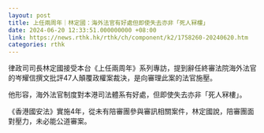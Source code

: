 ```yaml
---
layout: post
title: 上任兩周年｜林定國：海外法官有好處但即使失去亦非「死人冧樓」
date: 2024-06-20 12:33:51.000000000 +08:00
link: https://news.rthk.hk/rthk/ch/component/k2/1758260-20240620.htm
categories: rthk
---
```


律政司司長林定國接受本台《上任兩周年》系列專訪，提到辭任終審法院海外法官的岑耀信撰文批評47人顛覆政權案裁決，是向審理此案的法官施壓。

他形容，海外法官制度對本港司法體系有好處，但即使失去亦非「死人冧樓」。

《香港國安法》實施4年，從未有陪審團參與審訊相關案件，林定國說，陪審團面對壓力，未必能公道審案。
